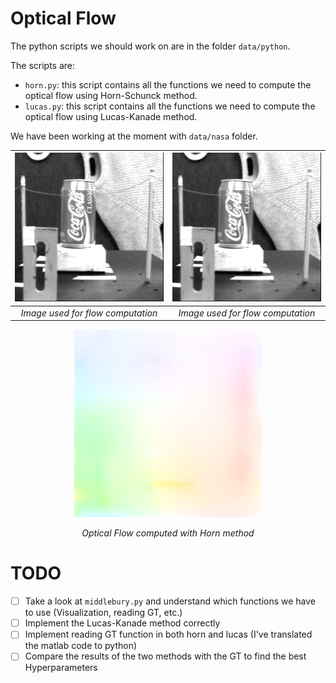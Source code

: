 # Optical Flow

The python scripts we should work on are in the folder `data/python`.

The scripts are:
- `horn.py`: this script contains all the functions we need to compute the optical flow using Horn-Schunck method.
- `lucas.py`: this script contains all the functions we need to compute the optical flow using Lucas-Kanade method.

We have been working at the moment with `data/nasa` folder.

![NASA Image 9](data/data/nasa/nasa9.png) | ![NASA Image 10](data/data/nasa/nasa10.png)
:---:|:---:
*Image used for flow computation* | *Image used for flow computation*

<div align="center">
    <img src="data/data/nasa/horn_output_2.png" alt="Optical Flow computed with Horn method">
    <p><em>Optical Flow computed with Horn method</em></p>
</div>



# TODO

- [ ] Take a look at `middlebury.py` and understand which functions we have to use (Visualization, reading GT, etc.)
- [ ] Implement the Lucas-Kanade method correctly
- [ ] Implement reading GT function in both horn and lucas (I've translated the matlab code to python)
- [ ] Compare the results of the two methods with the GT to find the best Hyperparameters
